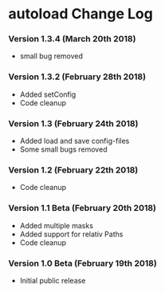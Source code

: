 # autoload Change Log

### Version 1.3.4 (March 20th 2018)
* small bug removed

### Version 1.3.2 (February 28th 2018)
* Added setConfig
* Code cleanup

### Version 1.3 (February 24th 2018)
* Added load and save config-files
* Some small bugs removed

### Version 1.2 (February 22th 2018)
* Code cleanup

### Version 1.1 Beta (February 20th 2018)
* Added multiple masks
* Added support for relativ Paths
* Code cleanup

### Version 1.0 Beta (February 19th 2018)
* Initial public release
